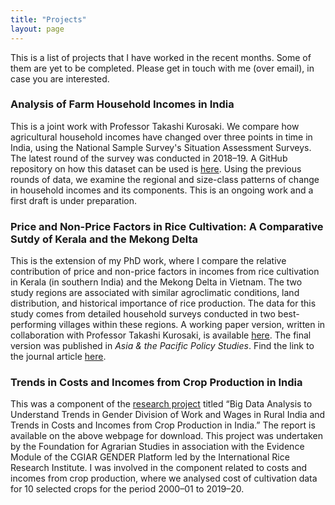 ```yaml
---
title: "Projects"
layout: page
---
```

This is a list of projects that I have worked in the recent months. Some of them are yet to be completed. Please get in touch with me (over email), in case you are interested.  

### Analysis of Farm Household Incomes in India  
This is a joint work with Professor Takashi Kurosaki. We compare how agricultural household incomes have changed over three points in time in India, using the National Sample Survey's Situation Assessment Surveys. The latest round of the survey was conducted in 2018&#8211;19. 
A GitHub repository on how this dataset can be used is [here](https://github.com/deepakjohnson91/NSSO-77-Round-SAS). Using the previous rounds of data, we examine the regional and size-class patterns of change in household incomes and its components. This is an ongoing work and a first draft is under preparation.  

### Price and Non-Price Factors in Rice Cultivation: A Comparative Sutdy of Kerala and the Mekong Delta  
This is the extension of my PhD work, where I compare the relative contribution of price and non-price factors in incomes from rice cultivation in Kerala (in southern India) and the Mekong Delta in Vietnam. 
The two study regions are associated with similar agroclimatic conditions, land distribution, and historical importance of rice production. The data for this study comes from detailed household surveys conducted in two best-performing villages within these regions. 
A working paper version, written in collaboration with Professor Takashi Kurosaki, is available [here](https://www.ier.hit-u.ac.jp/Common/publication/DP/DPS-A741.pdf). The final version was published in *Asia & the Pacific Policy Studies*. Find the link to the journal article [here](https://onlinelibrary.wiley.com/doi/10.1002/app5.399).  

### Trends in Costs and Incomes from Crop Production in India
This was a component of the [research project](https://fas.org.in/research/research-projects/trends-in-gender-division-of-work-and-wages-in-rural-india/) titled “Big Data Analysis to Understand Trends in Gender Division of Work and Wages in Rural India and Trends in Costs and Incomes from Crop Production in India.” The report is available on the above webpage for download. 
This project was undertaken by the Foundation for Agrarian Studies in association with the Evidence Module of the CGIAR GENDER Platform led by the International Rice Research Institute.
I was involved in the component related to costs and incomes from crop production, where we analysed cost of cultivation data for 10 selected crops for the period 2000&#8211;01 to 2019&#8211;20.  

